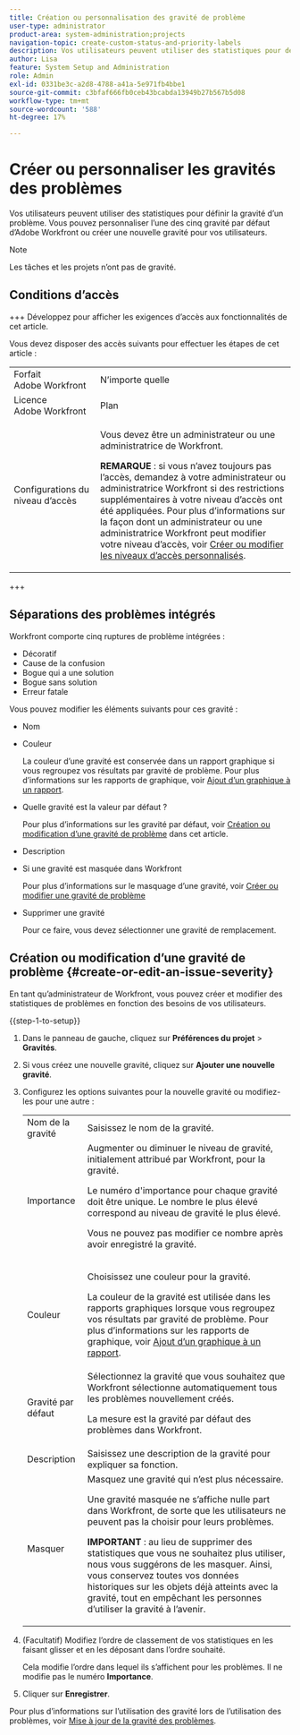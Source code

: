 ```yaml
---
title: Création ou personnalisation des gravité de problème
user-type: administrator
product-area: system-administration;projects
navigation-topic: create-custom-status-and-priority-labels
description: Vos utilisateurs peuvent utiliser des statistiques pour définir la gravité d’un problème. Vous pouvez personnaliser l’une des cinq gravité par défaut d’Adobe Workfront ou créer une nouvelle gravité pour vos utilisateurs.
author: Lisa
feature: System Setup and Administration
role: Admin
exl-id: 0331be3c-a2d8-4788-a41a-5e971fb4bbe1
source-git-commit: c3bfaf666fb0ceb43bcabda13949b27b567b5d08
workflow-type: tm+mt
source-wordcount: '588'
ht-degree: 17%

---
```


# Créer ou personnaliser les gravités des problèmes

<!--
DON'T DELETE, DRAFT OR HIDE THIS ARTICLE. IT IS LINKED TO THE PRODUCT, THROUGH THE CONTEXT SENSITIVE HELP LINKS.

Linked to Understanding Issue Severity.
-->

Vos utilisateurs peuvent utiliser des statistiques pour définir la gravité d’un problème. Vous pouvez personnaliser l’une des cinq gravité par défaut d’Adobe Workfront ou créer une nouvelle gravité pour vos utilisateurs.

>[!NOTE]
>
>Les tâches et les projets n’ont pas de gravité.

## Conditions d’accès

+++ Développez pour afficher les exigences d’accès aux fonctionnalités de cet article.

Vous devez disposer des accès suivants pour effectuer les étapes de cet article :

<table style="table-layout:auto"> 
 <col> 
 <col> 
 <tbody> 
  <tr> 
   <td role="rowheader">Forfait Adobe Workfront</td> 
   <td>N’importe quelle</td> 
  </tr> 
  <tr> 
   <td role="rowheader">Licence Adobe Workfront</td> 
   <td>Plan</td> 
  </tr> 
  <tr> 
   <td role="rowheader">Configurations du niveau d’accès</td> 
   <td> <p>Vous devez être un administrateur ou une administratrice de Workfront.</p> <p><b>REMARQUE</b> : si vous n’avez toujours pas l’accès, demandez à votre administrateur ou administratrice Workfront si des restrictions supplémentaires à votre niveau d’accès ont été appliquées. Pour plus d’informations sur la façon dont un administrateur ou une administratrice Workfront peut modifier votre niveau d’accès, voir <a href="../../../administration-and-setup/add-users/configure-and-grant-access/create-modify-access-levels.md" class="MCXref xref">Créer ou modifier les niveaux d’accès personnalisés</a>.</p> </td> 
  </tr> 
 </tbody> 
</table>

+++

## Séparations des problèmes intégrés

Workfront comporte cinq ruptures de problème intégrées :

* Décoratif
* Cause de la confusion
* Bogue qui a une solution
* Bogue sans solution
* Erreur fatale

<p>Vous pouvez modifier les éléments suivants pour ces gravité :</p>

* Nom
* Couleur

  La couleur d’une gravité est conservée dans un rapport graphique si vous regroupez vos résultats par gravité de problème. Pour plus d’informations sur les rapports de graphique, voir [Ajout d’un graphique à un rapport](../../../reports-and-dashboards/reports/creating-and-managing-reports/add-chart-report.md).

* Quelle gravité est la valeur par défaut ?

  Pour plus d’informations sur les gravité par défaut, voir [Création ou modification d’une gravité de problème](#create-or-edit-an-issue-severity) dans cet article.
* Description
* Si une gravité est masquée dans Workfront

  Pour plus d’informations sur le masquage d’une gravité, voir [Créer ou modifier une gravité de problème](#create-or-edit-an-issue-severity")

* Supprimer une gravité

  Pour ce faire, vous devez sélectionner une gravité de remplacement.

## Création ou modification d’une gravité de problème {#create-or-edit-an-issue-severity}

En tant qu’administrateur de Workfront, vous pouvez créer et modifier des statistiques de problèmes en fonction des besoins de vos utilisateurs.

{{step-1-to-setup}}

1. Dans le panneau de gauche, cliquez sur **Préférences du projet** > **Gravités**.

1. Si vous créez une nouvelle gravité, cliquez sur **Ajouter une nouvelle gravité**.
1. Configurez les options suivantes pour la nouvelle gravité ou modifiez-les pour une autre :

   <table style="table-layout:auto"> 
    <col> 
    <col> 
    <tbody> 
     <tr> 
      <td role="rowheader">Nom de la gravité</td> 
      <td>Saisissez le nom de la gravité.</td> 
     </tr> 
     <tr> 
      <td role="rowheader">Importance</td> 
      <td>Augmenter ou diminuer le niveau de gravité, initialement attribué par Workfront, pour la gravité.
      <p>Le numéro d'importance pour chaque gravité doit être unique. Le nombre le plus élevé correspond au niveau de gravité le plus élevé.</p> <p>Vous ne pouvez pas modifier ce nombre après avoir enregistré la gravité.</p> </td> 
     </tr> 
     <tr> 
      <td role="rowheader">Couleur</td> 
      <td> <p>Choisissez une couleur pour la gravité.</p> 
      <p>La couleur de la gravité est utilisée dans les rapports graphiques lorsque vous regroupez vos résultats par gravité de problème. Pour plus d’informations sur les rapports de graphique, voir <a href="../../../reports-and-dashboards/reports/creating-and-managing-reports/add-chart-report.md" class="MCXref xref">Ajout d’un graphique à un rapport</a>.</p> </td> 
     </tr> 
     <tr> 
      <td role="rowheader">Gravité par défaut</td> 
      <td>Sélectionnez la gravité que vous souhaitez que Workfront sélectionne automatiquement tous les problèmes nouvellement créés.</p>
      <p>La mesure est la gravité par défaut des problèmes dans Workfront.</p></td> 
     </tr> 
     <tr> 
      <td role="rowheader">Description</td> 
      <td>Saisissez une description de la gravité pour expliquer sa fonction.</td> 
     </tr> 
     <tr> 
      <td role="rowheader">Masquer</td> 
      <td> Masquez une gravité qui n’est plus nécessaire. 
      <p>Une gravité masquée ne s’affiche nulle part dans Workfront, de sorte que les utilisateurs ne peuvent pas la choisir pour leurs problèmes.</p> 
      <p><b>IMPORTANT</b> : au lieu de supprimer des statistiques que vous ne souhaitez plus utiliser, nous vous suggérons de les masquer. Ainsi, vous conservez toutes vos données historiques sur les objets déjà atteints avec la gravité, tout en empêchant les personnes d’utiliser la gravité à l’avenir.</p> </td> 
     </tr> 
    </tbody> 
   </table>

1. (Facultatif) Modifiez l’ordre de classement de vos statistiques en les faisant glisser et en les déposant dans l’ordre souhaité.

   Cela modifie l’ordre dans lequel ils s’affichent pour les problèmes. Il ne modifie pas le numéro **Importance**.

1. Cliquer sur **Enregistrer**.

Pour plus d’informations sur l’utilisation des gravité lors de l’utilisation des problèmes, voir [Mise à jour de la gravité des problèmes](../../../manage-work/issues/issue-information/update-issue-severity.md).
